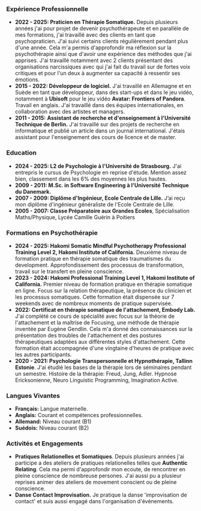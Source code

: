 
### Expérience Professionnelle 
- **2022 - 2025: Praticien en Thérapie Somatique.** Depuis plusieurs années j'ai pour projet de devenir psychothérapeute et en parallèle de mes formations, j'ai travaillé avec des clients en tant que psychopraticien. J'ai suivi certains clients régulièrement pendant plus d'une année. Cela m'a permis d'approfondir ma réflexion sur la psychothérapie ainsi que d'avoir une expérience des méthodes que j'ai apprises. J'ai travaillé notamment avec 2 clients présentant des organisations narcissiques avec qui j'ai fait du travail sur de fortes voix critiques et pour l'un deux à augmenter sa capacité à ressentir ses émotions.
- **2015 - 2022: Développeur de logiciel.** J'ai travaillé en Allemagne et en Suède en tant que développeur, dans des start-ups et dans le jeu vidéo, notamment à **Ubisoft** pour le jeu vidéo **Avatar: Frontiers of Pandora**. Travail en anglais. J'ai travaillé dans des équipes internationales, en collaboration avec des artistes et managers.
- **2011 - 2015:** **Assistant de recherche et d'enseignement à l'Université Technique de Berlin.** J'ai travaillé sur des projets de recherche en informatique et publié un article dans un journal international. J'étais assistant pour l'enseignement des cours de licence et de master. 
### Education
- **2024 - 2025: L2 de Psychologie à l'Université de Strasbourg.** J'ai entrepris le cursus de Psychologie en reprise d'étude. Mention assez bien, classement dans les 6% des moyennes les plus hautes. 
- **2009 - 2011: M.Sc. in Software Engineering à l'Université Technique du Danemark.**
- **2007 - 2009: Diplôme d'Ingénieur, Ecole Centrale de Lille.** J’ai reçu mon diplôme d'ingénieur généraliste de l'Ecole Centrale de Lille.
- **2005 - 2007: Classe Préparatoire aux Grandes Ecoles**, Spécialisation Maths/Physique, Lycée Camille Guérin à Poitiers
### Formations en Psychothérapie
- **2024 - 2025: Hakomi Somatic Mindful Psychotherapy Professional Training Level 2, Hakomi Institute of California.** Deuxième niveau de formation pratique en thérapie somatique des traumatismes du development. Approfondissement des processus de transformation, travail sur le transfert en pleine conscience.
- **2023 - 2024: Hakomi Professional Training Level 1, Hakomi Institute of California.** Premier niveau de formation pratique en thérapie somatique en ligne. Focus sur la relation thérapeutique, la présence du clinicien et les processus somatiques. Cette formation était dispensée sur 7 weekends avec de nombreux moments de pratique supervisée.
- **2022: Certificat en thérapie somatique de l'attachement, Embody Lab.** J'ai complété ce cours de spécialité avec focus sur la théorie de l'attachement et la maîtrise de Focusing, une méthode de thérapie inventée par Eugène Gendlin. Cela m'a donné des connaissances sur la présentation des troubles de l'attachement et des postures thérapeutiques adaptées aux différentes styles d'attachement. Cette formation était accompagnée d'une vingtaine d'heures de pratique avec les autres participants.
- **2020 - 2021: Psychologie Transpersonnelle et Hypnothérapie, Tallinn Estonie**. J'ai étudié les bases de la thérapie lors de séminaires pendant un semestre. Histoire de la thérapie: Freud, Jung, Adler. Hypnose Ericksonienne, Neuro Linguistic Programming, Imagination Active.
### Langues Vivantes 
- **Français:** Langue maternelle.
- **Anglais:** Courant et compétences professionnelles.
- **Allemand:** Niveau courant (B1)
- **Suédois:** Niveau courant (B2)
### Activités et Engagements
- **Pratiques Relationelles et Somatiques**. Depuis plusieurs années j'ai participe a des ateliers de pratiques relationelles telles que **Authentic Relating**. Cela ma permi d'approfondir mon ecoute, de rencontrer en pleine conscience de nombreuse persones. J'ai aussi pu a plusieur reprises animer des ateliers de movement conscient ou de pleine conscience.
- **Danse Contact Improvisation.** Je pratique la danse 'improvisation de contact' et suis aussi engagé dans l'organisation d'événements.